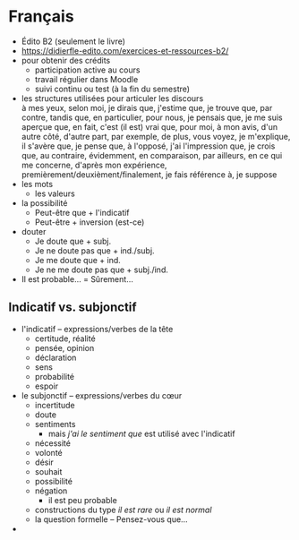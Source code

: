 # Français

- Édito B2 (seulement le livre)
- https://didierfle-edito.com/exercices-et-ressources-b2/
- pour obtenir des crédits
	- participation active au cours
	- travail régulier dans Moodle
	- suivi continu ou test (à la fin du semestre)
- les structures utilisées pour articuler les discours  
	à mes yeux, selon moi, je dirais que, j'estime que, je trouve que, par contre, tandis que, en particulier, pour nous, je pensais que, je me suis aperçue que, en fait, c'est (il est) vrai que, pour moi, à mon avis, d'un autre côté, d'autre part, par exemple, de plus, vous voyez, je m'explique, il s'avère que, je pense que, à l'opposé, j'ai l'impression que, je crois que, au contraire, évidemment, en comparaison, par ailleurs, en ce qui me concerne, d'après mon expérience, premièrement/deuxièment/finalement, je fais référence à, je suppose
- les mots
	- les valeurs
- la possibilité
	- Peut-être que + l'indicatif
	- Peut-être + inversion (est-ce)
- douter
	- Je doute que + subj.
	- Je ne doute pas que + ind./subj.
	- Je me doute que + ind.
	- Je ne me doute pas que + subj./ind.
- Il est probable… = Sûrement…

## Indicatif vs. subjonctif

- l'indicatif – expressions/verbes de la tête
	- certitude, réalité
	- pensée, opinion
	- déclaration
	- sens
	- probabilité
	- espoir
- le subjonctif – expressions/verbes du cœur
	- incertitude
	- doute
	- sentiments
		- mais *j'ai le sentiment que* est utilisé avec l'indicatif
	- nécessité
	- volonté
	- désir
	- souhait
	- possibilité
	- négation
		- il est peu probable
	- constructions du type *il est rare* ou *il est normal*
	- la question formelle – Pensez-vous que…
- 